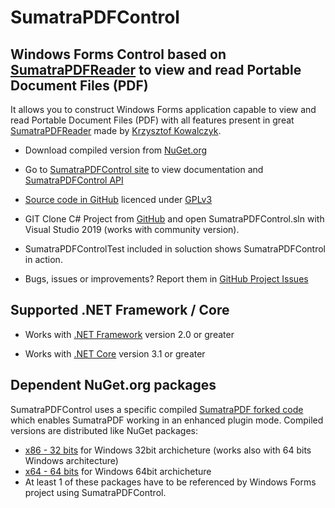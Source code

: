 # SumatraPDFControl

## Windows Forms Control based on [SumatraPDFReader](https://www.sumatrapdfreader.org/) to view and read Portable Document Files (PDF)

It allows you to construct Windows Forms application capable to view and read Portable Document Files (PDF) with all features present in great [SumatraPDFReader](https://www.sumatrapdfreader.org/) made by [Krzysztof Kowalczyk](https://blog.kowalczyk.info/). 

* Download compiled version from [NuGet.org](https://www.nuget.org/packages/SumatraPDFControl/)

* Go to [SumatraPDFControl site](https://sumatrapdfcontrol.mcmonteiro.com) to view documentation 
and [SumatraPDFControl API](https://sumatrapdfcontrol.mcmonteiro.com/api/SumatraPDF.html)

* [Source code in GitHub](https://github.com/marcoscmonteiro/sumatrapdfcontrol) licenced under [GPLv3](https://github.com/marcoscmonteiro/SumatraPDFControl/blob/master/LICENSE)

* GIT Clone C# Project from [GitHub](https://github.com/marcoscmonteiro/sumatrapdfcontrol) and open SumatraPDFControl.sln with Visual Studio 2019 (works with community version).
 * SumatraPDFControlTest included in soluction shows SumatraPDFControl in action.
 * Bugs, issues or improvements? Report them in [GitHub Project Issues](https://github.com/marcoscmonteiro/SumatraPDFControl/issues)
 
## Supported .NET Framework / Core

* Works with [.NET Framework](https://dotnet.microsoft.com/download/dotnet-framework) version 2.0 or greater

* Works with [.NET Core](https://dotnet.microsoft.com/download/dotnet) version 3.1 or greater

## Dependent NuGet.org packages

SumatraPDFControl uses a specific compiled [SumatraPDF forked code](https://github.com/marcoscmonteiro/sumatrapdf) 
which enables SumatraPDF working in an enhanced plugin mode. Compiled versions are distributed like NuGet packages:

* [x86 - 32 bits](https://www.nuget.org/packages/SumatraPDF.PluginMode.x86) for Windows 32bit archicheture (works also with 64 bits Windows architecture)
* [x64 - 64 bits](https://www.nuget.org/packages/SumatraPDF.PluginMode.x64) for Windows 64bit archicheture
* At least 1 of these packages have to be referenced by Windows Forms project using SumatraPDFControl.
